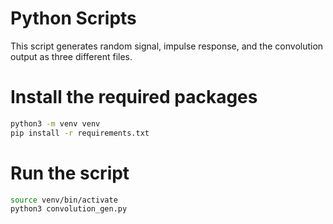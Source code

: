 # Python Scripts

This script generates random signal, impulse response, and the convolution output as three different files.

# Install the required packages
```bash
python3 -m venv venv
pip install -r requirements.txt
```

# Run the script
```bash
source venv/bin/activate
python3 convolution_gen.py
```
